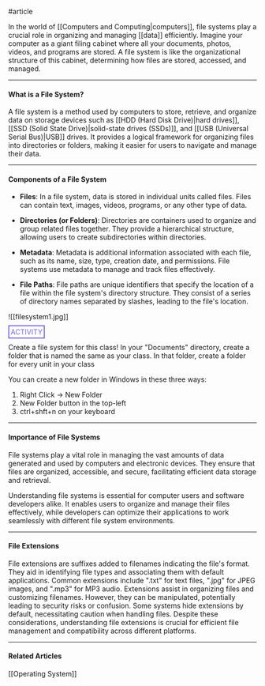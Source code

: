 #article 

In the world of [[Computers and Computing|computers]], file systems play a crucial role in organizing and managing [[data]] efficiently. Imagine your computer as a giant filing cabinet where all your documents, photos, videos, and programs are stored. A file system is like the organizational structure of this cabinet, determining how files are stored, accessed, and managed.

---
#### What is a File System?

A file system is a method used by computers to store, retrieve, and organize data on storage devices such as [[HDD (Hard Disk Drive)|hard drives]], [[SSD (Solid State Drive)|solid-state drives (SSDs)]], and [[USB (Universal Serial Bus)|USB]] drives. It provides a logical framework for organizing files into directories or folders, making it easier for users to navigate and manage their data.

---
#### Components of a File System

* **Files**: In a file system, data is stored in individual units called files. Files can contain text, images, videos, programs, or any other type of data.

* **Directories (or Folders)**: Directories are containers used to organize and group related files together. They provide a hierarchical structure, allowing users to create subdirectories within directories.

* **Metadata**: Metadata is additional information associated with each file, such as its name, size, type, creation date, and permissions. File systems use metadata to manage and track files effectively.

* **File Paths**: File paths are unique identifiers that specify the location of a file within the file system's directory structure. They consist of a series of directory names separated by slashes, leading to the file's location.

![[filesystem1.jpg]]


<span style="color: #7b6cd9; border: 2px solid #7b6cd9; padding: 3px">ACTIVITY</span>

Create a file system for this class! In your "Documents" directory, create a folder that is named the same as your class. In that folder, create a folder for every unit in your class

You can create a new folder in Windows in these three ways:
1. Right Click -> New Folder
2. New Folder button in the top-left
3. ctrl+shft+n on your keyboard

---
#### Importance of File Systems

File systems play a vital role in managing the vast amounts of data generated and used by computers and electronic devices. They ensure that files are organized, accessible, and secure, facilitating efficient data storage and retrieval.

Understanding file systems is essential for computer users and software developers alike. It enables users to organize and manage their files effectively, while developers can optimize their applications to work seamlessly with different file system environments.

---
#### File Extensions

File extensions are suffixes added to filenames indicating the file's format. They aid in identifying file types and associating them with default applications. Common extensions include ".txt" for text files, ".jpg" for JPEG images, and ".mp3" for MP3 audio. Extensions assist in organizing files and customizing filenames. However, they can be manipulated, potentially leading to security risks or confusion. Some systems hide extensions by default, necessitating caution when handling files. Despite these considerations, understanding file extensions is crucial for efficient file management and compatibility across different platforms.

---
#### Related Articles

[[Operating System]]